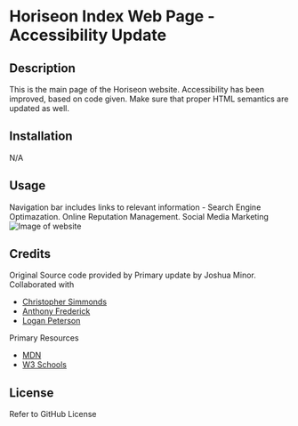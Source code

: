 # Horiseon Index Web Page - Accessibility Update

## Description

This is the main page of the Horiseon website. Accessibility has been improved, based on code given. Make sure that proper HTML semantics are updated as well.


## Installation

N/A

## Usage

Navigation bar includes links to relevant information - Search Engine Optimazation. Online Reputation Management. Social Media Marketing
![Image of website](assets/images/horiseon-screenshot.png)


## Credits
Original Source code provided by []()
Primary update by Joshua Minor.
Collaborated with 
- [Christopher Simmonds](https://github.com/Christoph551)
- [Anthony Frederick](https://github.com/AnthonyFrederick7)
- [Logan Peterson](https://github.com/codeDevLogan)



Primary Resources
- [MDN](https://developer.mozilla.org/en-US/docs/Learn/HTML)
- [W3 Schools](https://www.w3schools.com/)


## License

Refer to GitHub License




